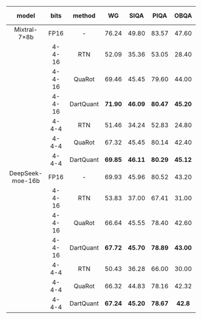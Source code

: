 |        model        |  bits  |  method   |    WG     |   SIQA    |   PIQA    |   OBQA    |   LAMB    |    HS     |   ARC-E   |   ARC-C   |   MMLU    |    AVG    |   WIKI   |
| :-----------------: | :----: | :-------: | :-------: | :-------: | :-------: | :-------: | :-------: | :-------: | :-------: | :-------: | :-------: | :-------: | :------: |
| Mixtral-7$\times$8b |  FP16  |     -     |   76.24   |   49.80   |   83.57   |   47.60   |   78.05   |   84.04   |   83.67   |   59.30   |   67.29   |   69.95   |   3.84   |
|                     | 4-4-16 |    RTN    |   52.09   |   35.36   |   53.05   |   28.40   |   0.80    |   30.19   |   33.88   |   23.98   |   23.35   |   31.23   |  284.32  |
|                     | 4-4-16 |  QuaRot   |   69.46   |   45.45   |   79.60   |   44.00   |   74.27   |   79.01   |   76.47   |   53.41   |   59.42   |   64.57   |   4.97   |
|                     | 4-4-16 | DartQuant | **71.90** | **46.09** | **80.47** | **45.20** | **75.02** | **80.19** | **77.31** | **54.10** | **59.93** | **65.58** | **4.75** |
|                     | 4-4-4  |    RTN    |   51.46   |   34.24   |   52.83   |   24.80   |   0.87    |   29.86   |   33.84   |   22.53   |   23.64   |   30.45   |  329.74  |
|                     | 4-4-4  |  QuaRot   |   67.32   |   45.45   |   80.14   |   42.40   |   71.98   |   78.74   |   75.76   |   52.05   |   58.44   |   63.59   |   5.03   |
|                     | 4-4-4  | DartQuant | **69.85** | **46.11** | **80.29** | **45.12** | **73.47** | **79.98** | **77.61** | **52.13** | **60.35** | **64.99** | **4.80** |
|  DeepSeek-moe-16b   |  FP16  |     -     |   69.93   |   45.96   |   80.52   |   43.20   |   72.99   |   77.43   |   73.19   |   47.53   |   38.18   |   60.99   |   6.51   |
|                     | 4-4-16 |    RTN    |   53.83   |   37.00   |   67.41   |   31.00   |   38.00   |   50.48   |   55.43   |   31.83   |   24.53   |   43.28   |  124.11  |
|                     | 4-4-16 |  QuaRot   |   66.64   |   45.55   |   78.40   |   42.60   |   70.81   |   74.68   |   70.34   |   44.11   |   34.05   |   58.58   |   7.02   |
|                     | 4-4-16 | DartQuant | **67.72** | **45.70** | **78.89** | **43.00** | **72.44** | **75.97** | **71.13** | **45.23** | **35.04** | **59.46** | **6.88** |
|                     | 4-4-4  |    RTN    |   50.43   |   36.28   |   66.00   |   30.00   |   31.54   |   48.23   |   52.61   |   32.68   |   25.10   |   41.43   |  140.16  |
|                     | 4-4-4  |  QuaRot   |   66.32   |   44.83   |   78.16   |   42.32   |   70.53   |   74.68   |   70.10   |   43.94   |   33.54   |   58.27   |   7.07   |
|                     | 4-4-4  | DartQuant | **67.24** | **45.20** | **78.67** | **42.8**  | **71.46** | **75.68** | **71.02** | **44.34** | **35.06** | **59.05** | **6.91** |
